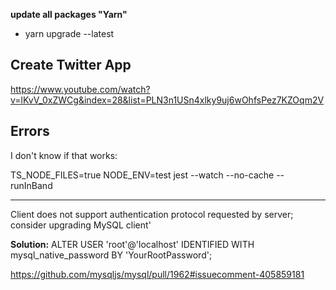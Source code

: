 **update all packages "Yarn"**
- yarn upgrade --latest

## Create Twitter App

https://www.youtube.com/watch?v=lKvV_0xZWCg&index=28&list=PLN3n1USn4xlky9uj6wOhfsPez7KZOqm2V

## Errors

I don't know if that works:

TS_NODE_FILES=true NODE_ENV=test jest --watch --no-cache --runInBand

---

Client does not support authentication protocol requested by server; consider upgrading MySQL client'

**Solution:** ALTER USER 'root'@'localhost' IDENTIFIED WITH mysql_native_password BY 'YourRootPassword';

https://github.com/mysqljs/mysql/pull/1962#issuecomment-405859181

